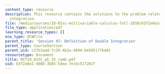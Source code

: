 ```yaml
---
content_type: resource
description: This resource contains the solutions to the problem related to double
  integration.
file: /media/courses/18-02sc-multivariable-calculus-fall-2010/b3f2a0a1498b3b8554ea7ecbc517201f_MIT18_02SC_pb_35_comb.pdf
file_type: application/pdf
learning_resource_types: []
ocw_type: OCWFile
parent_title: 'Session 47: Definition of Double Integration'
parent_type: CourseSection
parent_uid: c27b3aad-7c20-4b2a-4094-be585177be01
resourcetype: Document
title: MIT18_02SC_pb_35_comb.pdf
uid: b3f2a0a1-498b-3b85-54ea-7ecbc517201f
---
```

